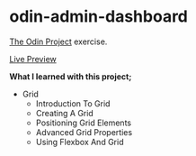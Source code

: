 # odin-admin-dashboard

[The Odin Project](https://www.theodinproject.com/lessons/node-path-intermediate-html-and-css-admin-dashboard) exercise.

[Live Preview](https://oguzhan-ulutas.github.io/odin-admin-dashboard/)

**What I learned with this project;**

- Grid
  - Introduction To Grid
  - Creating A Grid
  - Positioning Grid Elements
  - Advanced Grid Properties
  - Using Flexbox And Grid
